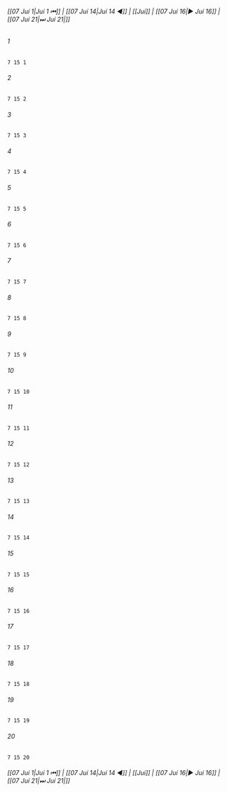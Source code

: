 
###### [[07 Juí 1|Juí 1 ⏮]] | [[07 Juí 14|Juí 14 ◀]] | [[Juí]] | [[07 Juí 16|▶ Juí 16]] | [[07 Juí 21|⏭ Juí 21|]]

###### 1
``` verse
7 15 1 
```
###### 2
``` verse
7 15 2 
```
###### 3
``` verse
7 15 3 
```
###### 4
``` verse
7 15 4 
```
###### 5
``` verse
7 15 5 
```
###### 6
``` verse
7 15 6 
```
###### 7
``` verse
7 15 7 
```
###### 8
``` verse
7 15 8 
```
###### 9
``` verse
7 15 9 
```
###### 10
``` verse
7 15 10 
```
###### 11
``` verse
7 15 11 
```
###### 12
``` verse
7 15 12 
```
###### 13
``` verse
7 15 13 
```
###### 14
``` verse
7 15 14 
```
###### 15
``` verse
7 15 15 
```
###### 16
``` verse
7 15 16 
```
###### 17
``` verse
7 15 17 
```
###### 18
``` verse
7 15 18 
```
###### 19
``` verse
7 15 19 
```
###### 20
``` verse
7 15 20 
```

###### [[07 Juí 1|Juí 1 ⏮]] | [[07 Juí 14|Juí 14 ◀]] | [[Juí]] | [[07 Juí 16|▶ Juí 16]] | [[07 Juí 21|⏭ Juí 21|]]

